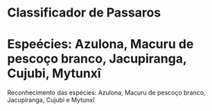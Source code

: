 # Classificador de Passaros
# Espeécies: Azulona, Macuru de pescoço branco, Jacupiranga, Cujubi, Mytunxî 
Reconhecimento das espécies: Azulona, Macuru de pescoço branco, Jacupiranga, Cujubi e Mytunxî 
